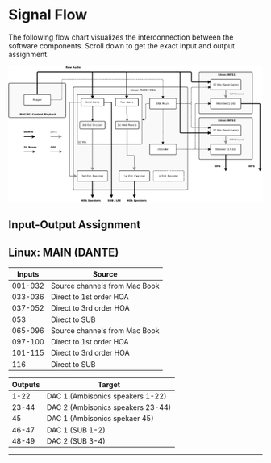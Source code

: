 # Signal Flow

The following flow chart visualizes the interconnection between the software components. Scroll down to get the exact input and output assignment.

![Signal Flow](graphics/hufo_flow_2.png)

## Input-Output Assignment

## Linux: MAIN (DANTE)



Inputs  | Source
---     | ---  
001-032  | Source channels from Mac Book
033-036  | Direct to 1st order HOA
037-052  | Direct to 3rd order HOA
053      | Direct to SUB
065-096  | Source channels from Mac Book
097-100  | Direct to 1st order HOA
101-115  | Direct to 3rd order HOA
116      | Direct to SUB


Outputs | Target
---     | ---  
1-22    | DAC 1 (Ambisonics speakers 1-22)
23-44   | DAC 2 (Ambisonics speakers 23-44)
45      | DAC 1 (Ambisonics spekaer 45)
46-47   | DAC 1 (SUB 1-2)
48-49   | DAC 2 (SUB 3-4)

----
